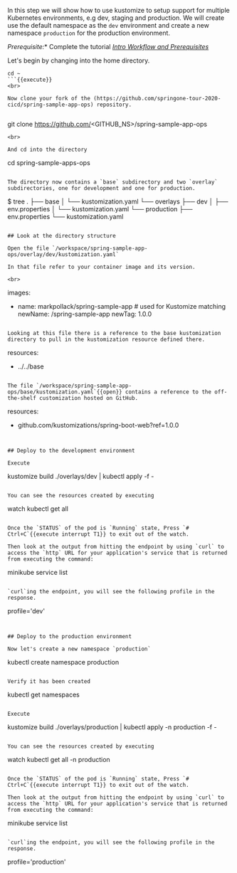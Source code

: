 In this step we will show how to use kustomize to setup support for multiple Kubernetes environments, e.g dev, staging and production.  We will create use the default namespace as the `dev` environment and create a new namespace `production` for the production environment.

*Prerequisite:** Complete the tutorial [_Intro Workflow and Prerequisites_](https://www.katacoda.com/springone-tour-2020-cicd/scenarios/1-intro-workflow)


Let's begin by changing into the home directory.

```
cd ~
```{{execute}}
<br>

Now clone your fork of the (https://github.com/springone-tour-2020-cicd/spring-sample-app-ops) repository.


```
git clone https://github.com/<GITHUB_NS>/spring-sample-app-ops
```{{execute}}
<br>

And cd into the directory

```
cd spring-sample-apps-ops
```{{execute}}

The directory now contains a `base` subdirectory and two `overlay` subdirectories, one for development and one for production.

```
$ tree
.
├── base
│   └── kustomization.yaml
└── overlays
    ├── dev
    │   ├── env.properties
    │   └── kustomization.yaml
    └── production
        ├── env.properties
        └── kustomization.yaml
```

## Look at the directory structure 

Open the file `/workspace/spring-sample-app-ops/overlay/dev/kustomization.yaml`

In that file refer to your container image and its version.

<br>
```
images:
  - name: markpollack/spring-sample-app  # used for Kustomize matching
    newName: <YOUR-DOCKERHUB-USERNAME>/spring-sample-app
    newTag: 1.0.0
```

Looking at this file there is a reference to the base kustomization directory to pull in the kustomization resource defined there.

```
resources:
  - ../../base
```
 
The file `/workspace/spring-sample-app-ops/base/kustomization.yaml`{{open}} contains a reference to the off-the-shelf customization hosted on GitHub.

```
resources:
  - github.com/kustomizations/spring-boot-web?ref=1.0.0
```


## Deploy to the development environment

Execute

```
kustomize build ./overlays/dev | kubectl apply -f -
```

You can see the resources created by executing

```
watch kubectl get all
```{{execute}}

Once the `STATUS` of the pod is `Running` state, Press `# Ctrl+C`{{execute interrupt T1}} to exit out of the watch.

Then look at the output from hitting the endpoint by using `curl` to access the `http` URL for your application's service that is returned from executing the command:

```
minikube service list
```{{execute}}

`curl`ing the endpoint, you will see the following profile in the response.

```
profile='dev'
```


## Deploy to the production environment

Now let's create a new namespace `production`

```
kubectl create namespace production
```{{execute}}

Verify it has been created

```
kubectl get namespaces
```{{execute}}

Execute

```
kustomize build ./overlays/production | kubectl apply -n production -f -
```

You can see the resources created by executing

```
watch kubectl get all -n production
```{{execute}}

Once the `STATUS` of the pod is `Running` state, Press `# Ctrl+C`{{execute interrupt T1}} to exit out of the watch.

Then look at the output from hitting the endpoint by using `curl` to access the `http` URL for your application's service that is returned from executing the command:

```
minikube service list
```{{execute}}

`curl`ing the endpoint, you will see the following profile in the response.

```
profile='production'
```


